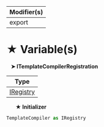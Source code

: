 | Modifier(s)                            |
|----------------------------------------|
| export |

# &#9733; Variable(s)

&nbsp;&nbsp; **&#10148; ITemplateCompilerRegistration**

| Type                        |
|-----------------------------|
| [IRegistry](/kernel/interface/di/iregistry.md) |

&nbsp;&nbsp;&nbsp;&nbsp;&nbsp; **&#9733; Initializer**

```ts
TemplateCompiler as IRegistry
```